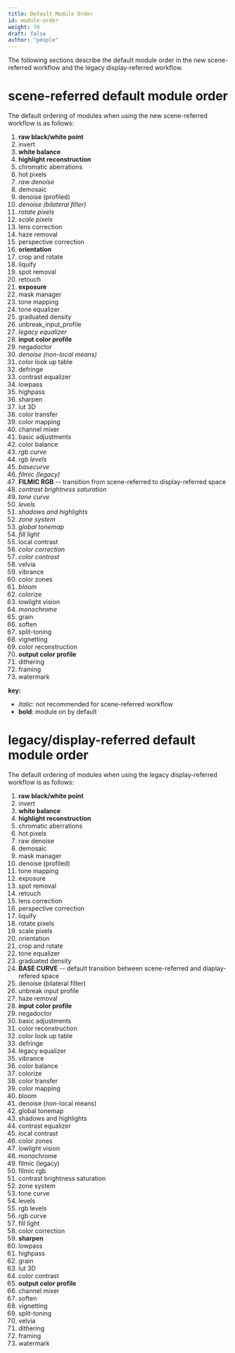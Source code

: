 ```yaml
---
title: Default Module Order
id: module-order
weight: 70
draft: false
author: "people"
---
```


The following sections describe the default module order in the new scene-referred workflow and the legacy display-referred workflow.

# scene-referred default module order

The default ordering of modules when using the new scene-referred workflow is as follows:

1. **raw black/white point**
2. invert
2. **white balance**
2. **highlight reconstruction**
2. chromatic aberrations
2. hot pixels
2. _raw denoise_
2. demosaic
2. denoise (profiled)
2. _denoise (bilateral filter)_
2. _rotate pixels_
2. _scale pixels_
2. lens correction
2. haze removal
2. perspective correction
2. **orientation**
2. crop and rotate
2. liquify
2. spot removal
2. retouch
2. **exposure**
2. mask manager
2. tone mapping
2. tone equalizer
2. graduated density
2. unbreak_input_profile
2. _legacy equalizer_
2. **input color profile**
2. negadoctor
2. _denoise (non-local means)_
2. color look up table
2. defringe
2. contrast equalizer
2. lowpass
2. highpass
2. sharpen
2. lut 3D
2. color transfer
2. color mapping
2. channel mixer
2. basic adjustments
2. color balance
2. _rgb curve_
2. _rgb levels_
2. _basecurve_
2. _filmic (legacy)_
2. **FILMIC RGB** -- transition from scene-referred to display-referred space
2. _contrast brightness saturation_
2. _tone curve_
2. _levels_
2. _shadows and highlights_
2. _zone system_
2. _global tonemap_
2. _fill light_
2. local contrast
2. _color correction_
2. _color contrast_
2. velvia
2. vibrance
2. color zones
2. _bloom_
2. colorize
2. lowlight vision
2. _monochrome_
2. grain
2. soften
2. split-toning
2. vignetting
2. color reconstruction
2. **output color profile**
2. dithering
2. framing
2. watermark

**key:**
* _italic_: not recommended for scene-referred workflow
* **bold**: module on by default

# legacy/display-referred default module order

The default ordering of modules when using the legacy display-referred workflow is as follows:

1. **raw black/white point**
2. invert
2. **white balance**
2. **highlight reconstruction**
2. chromatic aberrations
2. hot pixels
2. raw denoise
2. demosaic
2. mask manager
2. denoise (profiled)
2. tone mapping
2. exposure
2. spot removal
2. retouch
2. lens correction
2. perspective correction
2. liquify
2. rotate pixels
2. scale pixels
2. orientation
2. crop and rotate
2. tone equalizer
2. graduated density
2. **BASE CURVE**  -- default transition between scene-referred and diaplay-refered space
2. denoise (bilateral filter)
2. unbreak input profile
2. haze removal
2. **input color profile**
2. negadoctor
2. basic adjustments
2. color reconstruction
2. color look up table
2. defringe
2. legacy equalizer
2. vibrance
2. color balance
2. colorize
2. color transfer
2. color mapping
2. bloom
2. denoise (non-local means)
2. global tonemap
2. shadows and highlights
2. contrast equalizer
2. local contrast
2. color zones
2. lowlight vision
2. monochrome
2. filmic (legacy)
2. filmic rgb
2. contrast brightness saturation
2. zone system
2. tone curve
2. levels
2. rgb levels
2. rgb curve
2. fill light
2. color correction
2. **sharpen**
2. lowpass
2. highpass
2. grain
2. lut 3D
2. color contrast
2. **output color profile**
2. channel mixer
2. soften
2. vignetting
2. split-toning
2. velvia
2. dithering
2. framing
2. watermark
